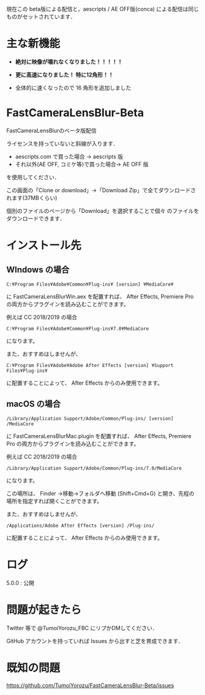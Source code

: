 現在この beta版による配信と，aescripts / AE OFF版(conca) による配信は同じものがセットされています．

# 主な新機能
- **絶対に映像が壊れなくなりました！！！！！**

- **更に高速になりました！ 特に12角形！！**

- 全体的に速くなったので 16 角形を追加しました


# FastCameraLensBlur-Beta
FastCameraLensBlurのベータ版配信

ライセンスを持っていないと斜線が入ります．

- aescripts.com で買った場合 → aescripts 版
- それ以外(AE OFF, コミケ等)で買った場合→ AE OFF 版

を使用してください．


この画面の「Clone or download」→「Download Zip」で全てダウンロードされます(37MBくらい)

個別のファイルのページから「Download」を選択することで個々
のファイルをダウンロードできます．

# インストール先
## WIndows の場合
`C:¥Program Files¥Adobe¥Common¥Plug-ins¥ [version] ¥MediaCore¥`

に FastCameraLensBlurWin.aex を配置すれば、 After Effects, Premiere Pro の両方からプラグインを読み込むことができます。

例えば CC 2018/2019 の場合

`C:¥Program Files¥Adobe¥Common¥Plug-ins¥7.0¥MediaCore`

になります。  

また、おすすめはしませんが、  

`C:¥Program Files¥Adobe¥Adobe After Effects [version] ¥Support Files¥Plug-ins¥`  

に配置することによって、 After Effects からのみ使用できます。  


## macOS の場合
`/Library/Application Support/Adobe/Common/Plug-ins/ [version] /MediaCore`

に FastCameraLensBlurMac.plugin を配置すれば、 After Effects, Premiere Pro の両方からプラグインを読み込むことができます。


例えば CC 2018/2019 の場合

`/Library/Application Support/Adobe/Common/Plug-ins/7.0/MediaCore`

になります。

この場所は、 Finder →移動→フォルダへ移動 (Shift+Cmd+G) と開き、先程の場所を指定すれば開くことができます。

また、おすすめはしませんが、

`/Applications/Adobe After Effects [version] /Plug-ins/`

に配置することによって、 After Effects からのみ使用できます。

# ログ
5.0.0 : 公開

# 問題が起きたら
Twitter 等で @TumoiYorozu_FBC にリプかDMしてください．

GitHub アカウントを持っていれば Issues から出すと芝を育成できます．

# 既知の問題
https://github.com/TumoiYorozu/FastCameraLensBlur-Beta/issues
